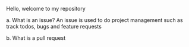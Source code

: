 Hello, welcome to my repository

a. What is an issue? 
An issue is used to do project management such as track todos, bugs and feature requests

b. What is a pull request
